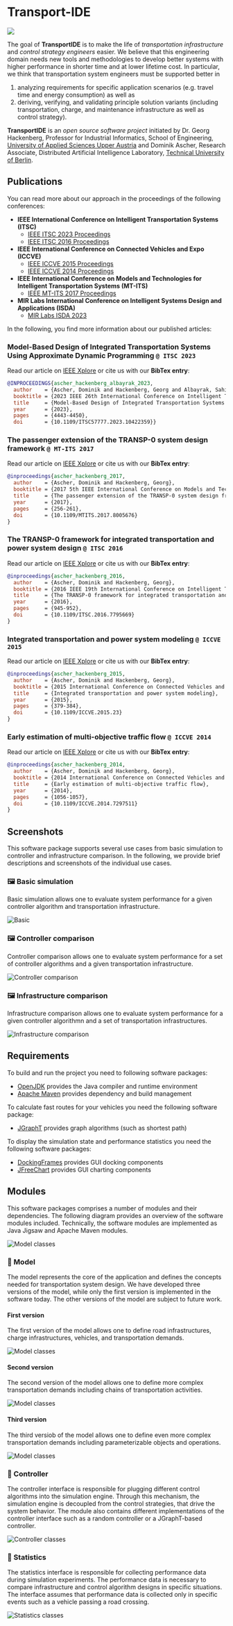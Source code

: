 # Transport-IDE

![](./images/social_preview.png)

The goal of **TransportIDE** is to make the life of *transportation infrastructure* and *control strategy engineers* easier.
We believe that this engineering domain needs new tools and methodologies to develop better systems with higher performance in shorter time and at lower lifetime cost.
In particular, we think that transportation system engineers must be supported better in

1. analyzing requirements for specific application scenarios (e.g. travel time and energy consumption) as well as
2. deriving, verifying, and validating principle solution variants (including transportation, charge, and maintenance infrastructure as well as control strategy).

**TransportIDE** is an *open source software project* initiated by Dr. Georg Hackenberg, Professor for Industrial Informatics, School of Engineering, [University of Applied Sciences Upper Austria](https://fh-ooe.at/) and Dominik Ascher, Research Associate, Distributed Artificial Intelligence Laboratory, [Technical University of Berlin](https://www.tu.berlin/).

## Publications

You can read more about our approach in the proceedings of the following conferences:

- **IEEE International Conference on Intelligent Transportation Systems (ITSC)**
  - [IEEE ITSC 2023 Proceedings](https://ieeexplore.ieee.org/xpl/conhome/10420842/proceeding)
  - [IEEE ITSC 2016 Proceedings](https://ieeexplore.ieee.org/xpl/conhome/7784515/proceeding)
- **IEEE International Conference on Connected Vehicles and Expo (ICCVE)**
  - [IEEE ICCVE 2015 Proceedings](https://ieeexplore.ieee.org/xpl/conhome/7443867/proceeding)
  - [IEEE ICCVE 2014 Proceedings](https://ieeexplore.ieee.org/xpl/conhome/7284675/proceeding)
- **IEEE International Conference on Models and Technologies for Intelligent Transportation Systems (MT-ITS)**
  - [IEEE MT-ITS 2017 Proceedings](https://ieeexplore.ieee.org/xpl/conhome/7999202/proceeding)
- **MIR Labs International Conference on Intelligent Systems Design and Applications (ISDA)**
  - [MIR Labs ISDA 2023](https://www.mirlabs.org/isda23/)

In the following, you find more information about our published articles:

### Model-Based Design of Integrated Transportation Systems Using Approximate Dynamic Programming `@ ITSC 2023`

Read our article on [IEEE Xplore](https://ieeexplore.ieee.org/abstract/document/10422359) or cite us with our **BibTex entry**:

```bibtex
@INPROCEEDINGS{ascher_hackenberg_albayrak_2023,
  author    = {Ascher, Dominik and Hackenberg, Georg and Albayrak, Sahin},
  booktitle = {2023 IEEE 26th International Conference on Intelligent Transportation Systems (ITSC)}, 
  title     = {Model-Based Design of Integrated Transportation Systems Using Approximate Dynamic Programming}, 
  year      = {2023},
  pages     = {4443-4450},
  doi       = {10.1109/ITSC57777.2023.10422359}}
```

### The passenger extension of the TRANSP-0 system design framework `@ MT-ITS 2017`

Read our article on [IEEE Xplore](https://ieeexplore.ieee.org/abstract/document/8005676) or cite us with our **BibTex entry**:

```bibtex
@inproceedings{ascher_hackenberg_2017,
  author    = {Ascher, Dominik and Hackenberg, Georg},
  booktitle = {2017 5th IEEE International Conference on Models and Technologies for Intelligent Transportation Systems (MT-ITS)},
  title     = {The passenger extension of the TRANSP-0 system design framework},
  year      = {2017},
  pages     = {256-261},
  doi       = {10.1109/MTITS.2017.8005676}
}
```

###  The TRANSP-0 framework for integrated transportation and power system design `@ ITSC 2016`

Read our article on [IEEE Xplore](https://ieeexplore.ieee.org/abstract/document/7795669) or cite us with our **BibTex entry**:

```bibtex
@inproceedings{ascher_hackenberg_2016,
  author    = {Ascher, Dominik and Hackenberg, Georg},
  booktitle = {2016 IEEE 19th International Conference on Intelligent Transportation Systems (ITSC)},
  title     = {The TRANSP-0 framework for integrated transportation and power system design},
  year      = {2016},
  pages     = {945-952},
  doi       = {10.1109/ITSC.2016.7795669}
}
```
### Integrated transportation and power system modeling `@ ICCVE 2015`

Read our article on [IEEE Xplore](https://ieeexplore.ieee.org/abstract/document/7447633) or cite us with our **BibTex entry**:

```bibtex
@inproceedings{ascher_hackenberg_2015,
  author    = {Ascher, Dominik and Hackenberg, Georg},
  booktitle = {2015 International Conference on Connected Vehicles and Expo (ICCVE)},
  title     = {Integrated transportation and power system modeling},
  year      = {2015},
  pages     = {379-384},
  doi       = {10.1109/ICCVE.2015.23}
}
```

### Early estimation of multi-objective traffic flow `@ ICCVE 2014`

Read our article on [IEEE Xplore](https://ieeexplore.ieee.org/abstract/document/7297511) or cite us with our **BibTex entry**:

```bibtex
@inproceedings{ascher_hackenberg_2014,
  author    = {Ascher, Dominik and Hackenberg, Georg},
  booktitle = {2014 International Conference on Connected Vehicles and Expo (ICCVE)},
  title     = {Early estimation of multi-objective traffic flow},
  year      = {2014},
  pages     = {1056-1057},
  doi       = {10.1109/ICCVE.2014.7297511}
}
```

## Screenshots

This software package supports several use cases from basic simulation to controller and infrastructure comparison.
In the following, we provide brief descriptions and screenshots of the individual use cases.

### 🖼️ Basic simulation

Basic simulation allows one to evaluate system performance for a given controller algorithm and transportation infrastructure.

![Basic](./screenshots/basic-simulation.png)

### 🖼️ Controller comparison

Controller comparison allows one to evaluate system performance for a set of controller algorithms and a given transportation infrastructure.

![Controller comparison](./screenshots/controller-comparison.png)

### 🖼️ Infrastructure comparison

Infrastructure comparison allows one to evaluate system performance for a given controller algorithmn and a set of transportation infrastructures.

![Infrastructure comparison](./screenshots/infrastructure-comparison.png)

## Requirements

To build and run the project you need to following software packages:

- [OpenJDK](https://openjdk.org/) provides the Java compiler and runtime environment
- [Apache Maven](https://maven.apache.org/) provides dependency and build management

To calculate fast routes for your vehicles you need the following software package:

- [JGraphT](https://jgrapht.org/) provides graph algorithms (such as shortest path)

To display the simulation state and performance statistics you need the following software packages:

- [DockingFrames](https://www.docking-frames.org/) provides GUI docking components
- [JFreeChart](https://www.jfree.org/jfreechart/) provides GUI charting components

## Modules

This software packages comprises a number of modules and their dependencies.
The following diagram provides an overview of the software modules included.
Technically, the software modules are implemented as Java Jigsaw and Apache Maven modules.

![Model classes](./diagrams/architecture.svg)

### 🧩 Model

The model represents the core of the application and defines the concepts needed for transportation system design.
We have developed three versions of the model, while only the first version is implemented in the software today.
The other versions of the model are subject to future work.

#### First version

The first version of the model allows one to define road infrastructures, charge infrastructures, vehicles, and transportation demands.

![Model classes](./diagrams/model/classes-v0.svg)

#### Second version

The second version of the model allows one to define more complex transportation demands including chains of transportation activities.

![Model classes](./diagrams/model/classes-v1.svg)

#### Third version

The third versiob of the model allows one to define even more complex transportation demands including parameterizable objects and operations.

![Model classes](./diagrams/model/classes-v2.svg)

### 🧩 Controller

The controller interface is responsible for plugging different control algorithms into the simulation engine.
Through this mechanism, the simulation engine is decoupled from the control strategies, that drive the system behavior.
The module also contains different implementations of the controller interface such as a random controller or a JGraphT-based controller.

![Controller classes](./diagrams/controller/classes.svg)

### 🧩 Statistics

The statistics interface is responsible for collecting performance data during simulation experiments.
The performance data is necessary to compare infrastructure and control algorithm designs in specific situations.
The interface assumes that performance data is collected only in specific events such as a vehicle passing a road crossing.

![Statistics classes](./diagrams/statistics/classes.svg)
